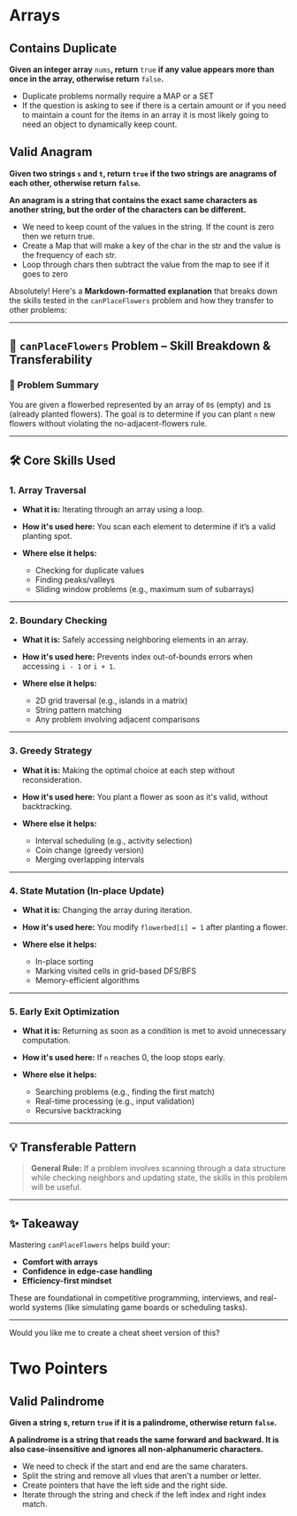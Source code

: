 # Arrays

## Contains Duplicate

**Given an integer array** `nums`**, return** `true` **if any value appears more than once in the array, otherwise return** `false`**.**

- Duplicate problems normally require a MAP or a SET
- If the question is asking to see if there is a certain amount or if you need to maintain a count for the  items in an array it is most likely going to need an object to dynamically keep count.

## **Valid Anagram**

**Given two strings `s` and `t`, return `true` if the two strings are anagrams of each other, otherwise return `false`.**

**An anagram is a string that contains the exact same characters as another string, but the order of the characters can be different.**

- We need to keep count of the values in the string. If the count is zero then we return true.
- Create a Map that will make a key of the char in the str and the value is the frequency of each str.
- Loop through chars then subtract the value from the map to see if it goes to zero

Absolutely! Here's a **Markdown-formatted explanation** that breaks down the skills tested in the `canPlaceFlowers` problem and how they transfer to other problems:

---

## 🌻 `canPlaceFlowers` Problem – Skill Breakdown & Transferability

### 🧠 Problem Summary

You are given a flowerbed represented by an array of `0`s (empty) and `1`s (already planted flowers). The goal is to determine if you can plant `n` new flowers without violating the no-adjacent-flowers rule.

---

## 🛠️ Core Skills Used

### 1. **Array Traversal**

* **What it is:** Iterating through an array using a loop.
* **How it's used here:** You scan each element to determine if it’s a valid planting spot.
* **Where else it helps:**

  * Checking for duplicate values
  * Finding peaks/valleys
  * Sliding window problems (e.g., maximum sum of subarrays)

---

### 2. **Boundary Checking**

* **What it is:** Safely accessing neighboring elements in an array.
* **How it's used here:** Prevents index out-of-bounds errors when accessing `i - 1` or `i + 1`.
* **Where else it helps:**

  * 2D grid traversal (e.g., islands in a matrix)
  * String pattern matching
  * Any problem involving adjacent comparisons

---

### 3. **Greedy Strategy**

* **What it is:** Making the optimal choice at each step without reconsideration.
* **How it's used here:** You plant a flower as soon as it's valid, without backtracking.
* **Where else it helps:**

  * Interval scheduling (e.g., activity selection)
  * Coin change (greedy version)
  * Merging overlapping intervals

---

### 4. **State Mutation (In-place Update)**

* **What it is:** Changing the array during iteration.
* **How it's used here:** You modify `flowerbed[i] = 1` after planting a flower.
* **Where else it helps:**

  * In-place sorting
  * Marking visited cells in grid-based DFS/BFS
  * Memory-efficient algorithms

---

### 5. **Early Exit Optimization**

* **What it is:** Returning as soon as a condition is met to avoid unnecessary computation.
* **How it's used here:** If `n` reaches 0, the loop stops early.
* **Where else it helps:**

  * Searching problems (e.g., finding the first match)
  * Real-time processing (e.g., input validation)
  * Recursive backtracking

---

## 💡 Transferable Pattern

> **General Rule:**
> If a problem involves scanning through a data structure while checking neighbors and updating state, the skills in this problem will be useful.

---

## ✨ Takeaway

Mastering `canPlaceFlowers` helps build your:

* **Comfort with arrays**
* **Confidence in edge-case handling**
* **Efficiency-first mindset**

These are foundational in competitive programming, interviews, and real-world systems (like simulating game boards or scheduling tasks).

---

Would you like me to create a cheat sheet version of this?


# Two Pointers

## **Valid Palindrome**

**Given a string s, return `true` if it is a palindrome, otherwise return `false`.**

**A palindrome is a string that reads the same forward and backward. It is also case-insensitive and ignores all non-alphanumeric characters.**

- We need to check if the start and end are the same charaters.
- Split the string and remove all vlues that aren't a number or letter.
- Create pointers that have the left side and the right side.
- Iterate through the string and check if the left index and right index match.

